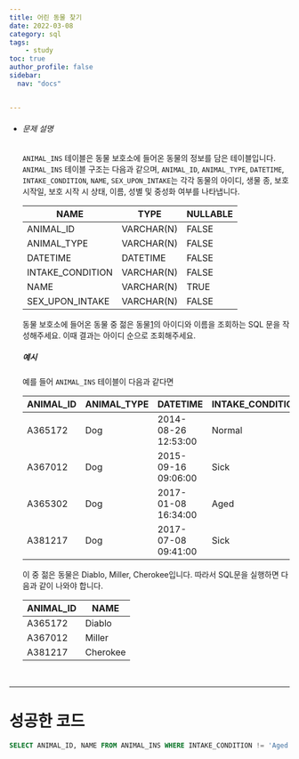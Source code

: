 ```yaml
---
title: 어린 동물 찾기
date: 2022-03-08
category: sql
tags:
    - study
toc: true
author_profile: false
sidebar:
  nav: "docs"


---
```


- ###### 문제 설명

  `ANIMAL_INS` 테이블은 동물 보호소에 들어온 동물의 정보를 담은 테이블입니다. `ANIMAL_INS` 테이블 구조는 다음과 같으며, `ANIMAL_ID`, `ANIMAL_TYPE`, `DATETIME`, `INTAKE_CONDITION`, `NAME`, `SEX_UPON_INTAKE`는 각각 동물의 아이디, 생물 종, 보호 시작일, 보호 시작 시 상태, 이름, 성별 및 중성화 여부를 나타냅니다.

  | NAME             | TYPE       | NULLABLE |
  | ---------------- | ---------- | -------- |
  | ANIMAL_ID        | VARCHAR(N) | FALSE    |
  | ANIMAL_TYPE      | VARCHAR(N) | FALSE    |
  | DATETIME         | DATETIME   | FALSE    |
  | INTAKE_CONDITION | VARCHAR(N) | FALSE    |
  | NAME             | VARCHAR(N) | TRUE     |
  | SEX_UPON_INTAKE  | VARCHAR(N) | FALSE    |

  동물 보호소에 들어온 동물 중 젊은 동물[1](https://programmers.co.kr/learn/courses/30/lessons/59037#fn1)의 아이디와 이름을 조회하는 SQL 문을 작성해주세요. 이때 결과는 아이디 순으로 조회해주세요.

  ##### 예시

  예를 들어 `ANIMAL_INS` 테이블이 다음과 같다면

  | ANIMAL_ID | ANIMAL_TYPE | DATETIME            | INTAKE_CONDITION | NAME     | SEX_UPON_INTAKE |
  | --------- | ----------- | ------------------- | ---------------- | -------- | --------------- |
  | A365172   | Dog         | 2014-08-26 12:53:00 | Normal           | Diablo   | Neutered Male   |
  | A367012   | Dog         | 2015-09-16 09:06:00 | Sick             | Miller   | Neutered Male   |
  | A365302   | Dog         | 2017-01-08 16:34:00 | Aged             | Minnie   | Spayed Female   |
  | A381217   | Dog         | 2017-07-08 09:41:00 | Sick             | Cherokee | Neutered Male   |

  이 중 젊은 동물은 Diablo, Miller, Cherokee입니다. 따라서 SQL문을 실행하면 다음과 같이 나와야 합니다.

  | ANIMAL_ID | NAME     |
  | --------- | -------- |
  | A365172   | Diablo   |
  | A367012   | Miller   |
  | A381217   | Cherokee |

  ​

------

# 성공한 코드

```sql
SELECT ANIMAL_ID, NAME FROM ANIMAL_INS WHERE INTAKE_CONDITION != 'Aged'
```

